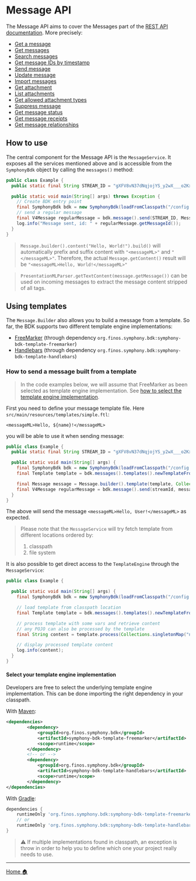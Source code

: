 # Message API

The Message API aims to cover the Messages part of the [REST API documentation](https://developers.symphony.com/restapi/reference/messages-v4).
More precisely:
* [Get a message](https://developers.symphony.com/restapi/reference/get-message-v1)
* [Get messages](https://developers.symphony.com/restapi/reference/messages-v4)
* [Search messages](https://developers.symphony.com/restapi/reference/message-search-post)
* [Get message IDs by timestamp](https://developers.symphony.com/restapi/reference/get-message-ids-by-timestamp)
* [Send message](https://developers.symphony.com/restapi/reference/create-message-v4)
* [Update message](https://developers.symphony.com/restapi/reference/update-message-v4)
* [Import messages](https://developers.symphony.com/restapi/reference/import-message-v4)
* [Get attachment](https://developers.symphony.com/restapi/reference/attachment)
* [List attachments](https://developers.symphony.com/restapi/reference/list-attachments)
* [Get allowed attachment types](https://developers.symphony.com/restapi/reference/attachment-types)
* [Suppress message](https://developers.symphony.com/restapi/reference/suppress-message)
* [Get message status](https://developers.symphony.com/restapi/reference/message-status)
* [Get message receipts](https://developers.symphony.com/restapi/reference/list-message-receipts)
* [Get message relationships](https://developers.symphony.com/restapi/reference/message-metadata-relationship)

## How to use
The central component for the Message API is the `MessageService`.
It exposes all the services mentioned above and is accessible from the `SymphonyBdk` object by calling the `messages()` method:
```java
public class Example {
  public static final String STREAM_ID = "gXFV8vN37dNqjojYS_y2wX___o2KxfmUdA";

  public static void main(String[] args) throws Exception {
    // Create BDK entry point
    final SymphonyBdk bdk = new SymphonyBdk(loadFromClasspath("/config.yaml"));
    // send a regular message
    final V4Message regularMessage = bdk.message().send(STREAM_ID, Message.builder().content("Hello, World!").build());
    log.info("Message sent, id: " + regularMessage.getMessageId());
  }
}
```
> `Message.builder().content("Hello, World!").build()` will automatically prefix and suffix content with `"<messageML>"` and `"</messageML>"`.
> Therefore, the actual `Message.getContent()` result will be `"<messageML>Hello, World!</messageML>"`

> `PresentationMLParser.getTextContent(message.getMessage())` can be used on incoming messages to extract the message content 
> stripped of all tags.
## Using templates
The `Message.Builder` also allows you to build a message from a template. So far, the BDK supports two different template
engine implementations: 
- [FreeMarker](https://freemarker.apache.org/) (through dependency `org.finos.symphony.bdk:symphony-bdk-template-freemarker`)
- [Handlebars](https://github.com/jknack/handlebars.java) (through dependency `org.finos.symphony.bdk:symphony-bdk-template-handlebars`)

### How to send a message built from a template
> In the code examples below, we will assume that FreeMarker as been selected as template engine implementation.
> See [how to select the template engine implementation](#select-your-template-engine-implementation).

First you need to define your message template file. Here `src/main/resources/templates/simple.ftl`:
```
<messageML>Hello, ${name}!</messageML>
```
you will be able to use it when sending message:
```java
public class Example {
  public static final String STREAM_ID = "gXFV8vN37dNqjojYS_y2wX___o2KxfmUdA";

  public static void main(String[] args) {
    final SymphonyBdk bdk = new SymphonyBdk(loadFromClasspath("/config.yaml"));
    final Template template = bdk.messages().templates().newTemplateFromClasspath("/templates/simple.ftl");

    final Message message = Message.builder().template(template, Collections.singletonMap("name", "User")).build();
    final V4Message regularMessage = bdk.message().send(streamId, message);
  }
}
```
The above will send the message `<messageML>Hello, User!</messageML>` as expected.

> Please note that the `MessageService` will try fetch template from different locations ordered by:
> 1. classpath
> 2. file system

It is also possible to get direct access to the `TemplateEngine` through the `MessageService`: 
```java
public class Example {

  public static void main(String[] args) {
    final SymphonyBdk bdk = new SymphonyBdk(loadFromClasspath("/config.yaml"));

    // load template from classpath location
    final Template template = bdk.messages().templates().newTemplateFromClasspath("/complex-message.ftl");

    // process template with some vars and retrieve content
    // any POJO can also be processed by the template
    final String content = template.process(Collections.singletonMap("name", "Freemarker"));

    // display processed template content
    log.info(content);
  }
}
```

#### Select your template engine implementation
Developers are free to select the underlying template engine implementation. This can be done importing the right 
dependency in your classpath. 

With [Maven](./getting-started.md#maven-based-project): 
```xml
<dependencies>
        <dependency>
            <groupId>org.finos.symphony.bdk</groupId>
            <artifactId>symphony-bdk-template-freemarker</artifactId>
            <scope>runtime</scope>
        </dependency>
        <!-- or -->
        <dependency>
            <groupId>org.finos.symphony.bdk</groupId>
            <artifactId>symphony-bdk-template-handlebars</artifactId>
            <scope>runtime</scope>
        </dependency>
</dependencies>
```
With [Gradle](./getting-started.md#gradle-based-project): 
```groovy
dependencies {
    runtimeOnly 'org.finos.symphony.bdk:symphony-bdk-template-freemarker'
    // or
    runtimeOnly 'org.finos.symphony.bdk:symphony-bdk-template-handlebars'
}
```
> :warning: If multiple implementations found in classpath, an exception is throw in order to help you to define which one
> your project really needs to use.

----
[Home :house:](./index.md)
